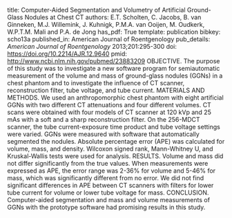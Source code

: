 title: Computer-Aided Segmentation and Volumetry of Artificial Ground-Glass Nodules at Chest CT
authors: E.T. Scholten, C. Jacobs, B. van Ginneken, M.J. Willemink, J. Kuhnigk, P.M.A. van Ooijen, M. Oudkerk, W.P.T.M. Mali and P.A. de Jong
has_pdf: True
template: publication
bibkey: scho13a
published_in: American Journal of Roentgenology
pub_details: <i>American Journal of Roentgenology</i> 2013;201:295-300
doi: https://doi.org/10.2214/AJR.12.9640
pmid: http://www.ncbi.nlm.nih.gov/pubmed/23883209
OBJECTIVE. The purpose of this study was to investigate a new software program for semiautomatic measurement of the volume and mass of ground-glass nodules (GGNs) in a chest phantom and to investigate the influence of CT scanner, reconstruction filter, tube voltage, and tube current. MATERIALS AND METHODS. We used an anthropomorphic chest phantom with eight artificial GGNs with two different CT attenuations and four different volumes. CT scans were obtained with four models of CT scanner at 120 kVp and 25 mAs with a soft and a sharp reconstruction filter. On the 256-MDCT scanner, the tube current-exposure time product and tube voltage settings were varied. GGNs were measured with software that automatically segmented the nodules. Absolute percentage error (APE) was calculated for volume, mass, and density. Wilcoxon signed rank, Mann-Whitney U, and Kruskal-Wallis tests were used for analysis. RESULTS. Volume and mass did not differ significantly from the true values. When measurements were expressed as APE, the error range was 2-36\% for volume and 5-46\% for mass, which was significantly different from no error. We did not find significant differences in APE between CT scanners with filters for lower tube current for volume or lower tube voltage for mass. CONCLUSION. Computer-aided segmentation and mass and volume measurements of GGNs with the prototype software had promising results in this study.

